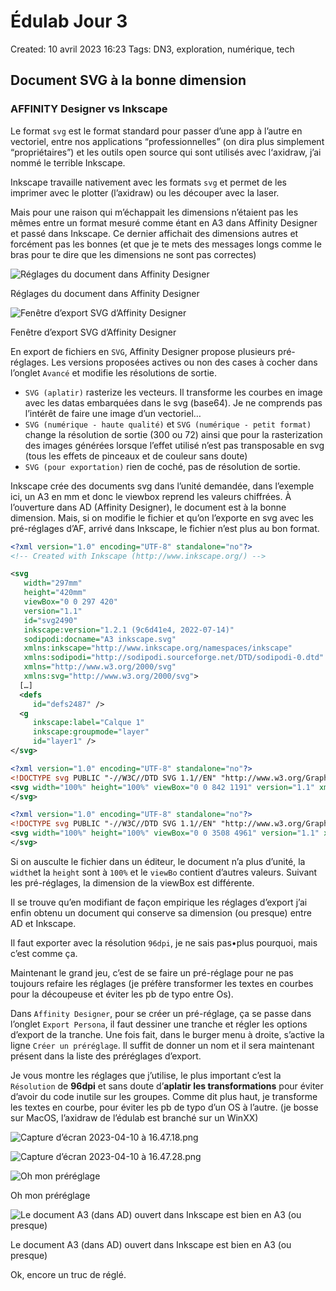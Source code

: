 # Édulab Jour 3

Created: 10 avril 2023 16:23
Tags: DN3, exploration, numérique, tech

## Document SVG à la bonne dimension

### AFFINITY Designer vs Inkscape

Le format `svg` est le format standard pour passer d’une app à l’autre en vectoriel, entre nos applications “professionnelles” (on dira plus simplement “propriétaires”) et les outils open source qui sont utilisés avec l‘axidraw, j’ai nommé le terrible Inkscape.

Inkscape travaille nativement avec les formats `svg` et permet de les imprimer avec le plotter (l’axidraw) ou les découper avec la laser.

Mais pour une raison qui m’échappait les dimensions n’étaient pas les mêmes entre un format mesuré comme étant en A3 dans Affinity Designer et passé dans Inkscape. Ce dernier affichait des dimensions autres et forcément pas les bonnes (et que je te mets des messages longs comme le bras pour te dire que les dimensions ne sont pas correctes)

![Réglages du document dans Affinity Designer](medias/Capture_decran_2023-04-10_a_16.27.49.png)

Réglages du document dans Affinity Designer

![Fenêtre d’export SVG  d’Affinity Designer](medias/Capture_decran_2023-04-10_a_16.29.55.png)

Fenêtre d’export SVG  d’Affinity Designer

En export de fichiers en `SVG`, Affinity Designer propose plusieurs pré-réglages. Les versions proposées actives ou non des cases à cocher dans l’onglet `Avancé` et modifie les résolutions de sortie.

- `SVG (aplatir)` rasterize les vecteurs. Il transforme les courbes en image avec les datas embarquées dans le svg (base64). Je ne comprends pas l’intérêt de faire une image d’un vectoriel…
- `SVG (numérique - haute qualité)` et `SVG (numérique - petit format)` change la résolution de sortie (300 ou 72) ainsi que pour la rasterization des images générées lorsque l’effet utilisé n’est pas transposable en svg (tous les effets de pinceaux et de couleur sans doute)
- `SVG (pour exportation)` rien de coché, pas de résolution de sortie.

Inkscape crée des documents svg dans l’unité demandée, dans l’exemple ici, un A3 en mm et donc le viewbox reprend les valeurs chiffrées. À l’ouverture dans AD (Affinity Designer), le document est à la bonne dimension. Mais, si on modifie le fichier et qu’on l’exporte en svg avec les pré-réglages d’AF, arrivé dans Inkscape, le fichier n’est plus au bon format.

```xml
<?xml version="1.0" encoding="UTF-8" standalone="no"?>
<!-- Created with Inkscape (http://www.inkscape.org/) -->

<svg
   width="297mm"
   height="420mm"
   viewBox="0 0 297 420"
   version="1.1"
   id="svg2490"
   inkscape:version="1.2.1 (9c6d41e4, 2022-07-14)"
   sodipodi:docname="A3 inkscape.svg"
   xmlns:inkscape="http://www.inkscape.org/namespaces/inkscape"
   xmlns:sodipodi="http://sodipodi.sourceforge.net/DTD/sodipodi-0.dtd"
   xmlns="http://www.w3.org/2000/svg"
   xmlns:svg="http://www.w3.org/2000/svg">
  […]
  <defs
     id="defs2487" />
  <g
     inkscape:label="Calque 1"
     inkscape:groupmode="layer"
     id="layer1" />
</svg>
```

```xml
<?xml version="1.0" encoding="UTF-8" standalone="no"?>
<!DOCTYPE svg PUBLIC "-//W3C//DTD SVG 1.1//EN" "http://www.w3.org/Graphics/SVG/1.1/DTD/svg11.dtd">
<svg width="100%" height="100%" viewBox="0 0 842 1191" version="1.1" xmlns="http://www.w3.org/2000/svg" xmlns:xlink="http://www.w3.org/1999/xlink" xml:space="preserve" xmlns:serif="http://www.serif.com/" style="fill-rule:evenodd;clip-rule:evenodd;stroke-linejoin:round;stroke-miterlimit:2;">
</svg>
```

```xml
<?xml version="1.0" encoding="UTF-8" standalone="no"?>
<!DOCTYPE svg PUBLIC "-//W3C//DTD SVG 1.1//EN" "http://www.w3.org/Graphics/SVG/1.1/DTD/svg11.dtd">
<svg width="100%" height="100%" viewBox="0 0 3508 4961" version="1.1" xmlns="http://www.w3.org/2000/svg" xmlns:xlink="http://www.w3.org/1999/xlink" xml:space="preserve" xmlns:serif="http://www.serif.com/" style="fill-rule:evenodd;clip-rule:evenodd;stroke-linejoin:round;stroke-miterlimit:2;">
</svg>
```

Si on ausculte le fichier dans un éditeur, le document n’a plus d’unité, la `width`et la `height` sont à `100%` et le `viewBo`  contient d’autres valeurs. Suivant les pré-réglages, la dimension de la viewBox est différente.

Il se trouve qu’en modifiant de façon empirique les réglages d’export j’ai enfin obtenu un document qui conserve sa dimension (ou presque) entre AD et Inkscape.

Il faut exporter avec la résolution `96dpi`, je ne sais pas•plus pourquoi, mais c’est comme ça.

Maintenant le grand jeu, c’est de se faire un pré-réglage pour ne pas toujours refaire les réglages (je préfère transformer les textes en courbes pour la découpeuse et éviter les pb de typo entre Os).

Dans `Affinity Designer`, pour se créer un pré-réglage, ça se passe dans l’onglet `Export Persona`, il faut dessiner une tranche et régler les options d’export de la tranche. Une fois fait, dans le burger menu à droite, s’active la ligne `Créer un préréglage`. Il suffit de donner un nom et il sera maintenant présent dans la liste des préréglages d’export.

Je vous montre les réglages que j’utilise, le plus important c’est la `Résolution` de **96dpi** et sans doute d’**aplatir les transformations** pour éviter d’avoir du code inutile sur les groupes. Comme dit plus haut, je transforme les textes en courbe, pour éviter les pb de typo d’un OS à l’autre. (je bosse sur MacOS, l’axidraw de l’édulab est branché sur un WinXX)

![Capture d’écran 2023-04-10 à 16.47.18.png](medias/Capture_decran_2023-04-10_a_16.47.18.png)

![Capture d’écran 2023-04-10 à 16.47.28.png](medias/Capture_decran_2023-04-10_a_16.47.28.png)

![Oh mon préréglage](medias/Capture_decran_2023-04-10_a_17.19.22.png)

Oh mon préréglage

![Le document A3 (dans AD) ouvert dans Inkscape est bien en A3 (ou presque)](medias/Capture_decran_2023-04-10_a_17.35.59.png)

Le document A3 (dans AD) ouvert dans Inkscape est bien en A3 (ou presque)

Ok, encore un truc de réglé.
